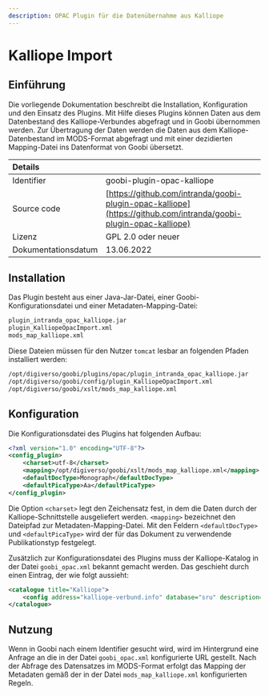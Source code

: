 ```yaml
---
description: OPAC Plugin für die Datenübernahme aus Kalliope
---
```


# Kalliope Import

## Einführung
Die vorliegende Dokumentation beschreibt die Installation, Konfiguration und den Einsatz des Plugins. Mit Hilfe dieses Plugins können Daten aus dem Datenbestand des Kalliope-Verbundes abgefragt und in Goobi übernommen werden. Zur Übertragung der Daten werden die Daten aus dem Kalliope-Datenbestand im MODS-Format abgefragt und mit einer dezidierten Mapping-Datei ins Datenformat von Goobi übersetzt.

| Details |  |
| :--- | :--- |
| Identifier | goobi-plugin-opac-kalliope |
| Source code | [https://github.com/intranda/goobi-plugin-opac-kalliope](https://github.com/intranda/goobi-plugin-opac-kalliope) |
| Lizenz | GPL 2.0 oder neuer |
| Dokumentationsdatum | ​13.06.2022 |


## Installation
Das Plugin besteht aus einer Java-Jar-Datei, einer Goobi-Konfigurationsdatei und einer Metadaten-Mapping-Datei:

```bash
plugin_intranda_opac_kalliope.jar
plugin_KalliopeOpacImport.xml
mods_map_kalliope.xml
```

Diese Dateien müssen für den Nutzer `tomcat` lesbar an folgenden Pfaden installiert werden:

```bash
/opt/digiverso/goobi/plugins/opac/plugin_intranda_opac_kalliope.jar
/opt/digiverso/goobi/config/plugin_KalliopeOpacImport.xml
/opt/digiverso/goobi/xslt/mods_map_kalliope.xml
```


## Konfiguration
Die Konfigurationsdatei des Plugins hat folgenden Aufbau:

```xml
<?xml version="1.0" encoding="UTF-8"?>
<config_plugin>
    <charset>utf-8</charset>
    <mapping>/opt/digiverso/goobi/xslt/mods_map_kalliope.xml</mapping>
    <defaultDocType>Monograph</defaultDocType>
    <defaultPicaType>Aa</defaultPicaType>
</config_plugin>
```

Die Option `<charset>` legt den Zeichensatz fest, in dem die Daten durch der Kalliope-Schnittstelle ausgeliefert werden. `<mapping>` bezeichnet den Dateipfad zur Metadaten-Mapping-Datei. Mit den Feldern `<defaultDocType>` und `<defaultPicaType>` wird der für das Dokument zu verwendende Publikationstyp festgelegt.

Zusätzlich zur Konfigurationsdatei des Plugins muss der Kalliope-Katalog in der Datei `goobi_opac.xml` bekannt gemacht werden. Das geschieht durch einen Eintrag, der wie folgt aussieht:

```xml
<catalogue title="Kalliope">
    <config address="kalliope-verbund.info" database="sru" description="SRU-Schnittstelle des Kalliope Verbundes" port="80" opacType="Kalliope-SRU"/>
</catalogue>
```


## Nutzung
Wenn in Goobi nach einem Identifier gesucht wird, wird im Hintergrund eine Anfrage an die in der Datei `goobi_opac.xml` konfigurierte URL gestellt.
Nach der Abfrage des Datensatzes im MODS-Format erfolgt das Mapping der Metadaten gemäß der in der Datei `mods_map_kalliope.xml` konfigurierten Regeln.
